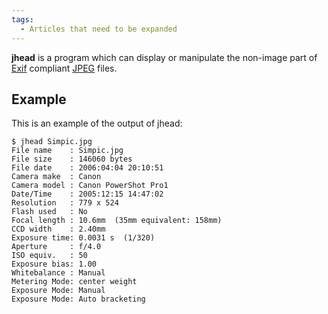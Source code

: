 ```yaml
---
tags:
  - Articles that need to be expanded
---
```

**jhead** is a program which can display or manipulate the non-image
part of [Exif](exif.md) compliant [JPEG](jpeg.md) files.

## Example

This is an example of the output of jhead:

```
$ jhead Simpic.jpg
File name    : Simpic.jpg
File size    : 146060 bytes
File date    : 2006:04:04 20:10:51
Camera make  : Canon
Camera model : Canon PowerShot Pro1
Date/Time    : 2005:12:15 14:47:02
Resolution   : 779 x 524
Flash used   : No
Focal length : 10.6mm  (35mm equivalent: 158mm)
CCD width    : 2.40mm
Exposure time: 0.0031 s  (1/320)
Aperture     : f/4.0
ISO equiv.   : 50
Exposure bias: 1.00
Whitebalance : Manual
Metering Mode: center weight
Exposure Mode: Manual
Exposure Mode: Auto bracketing
```
